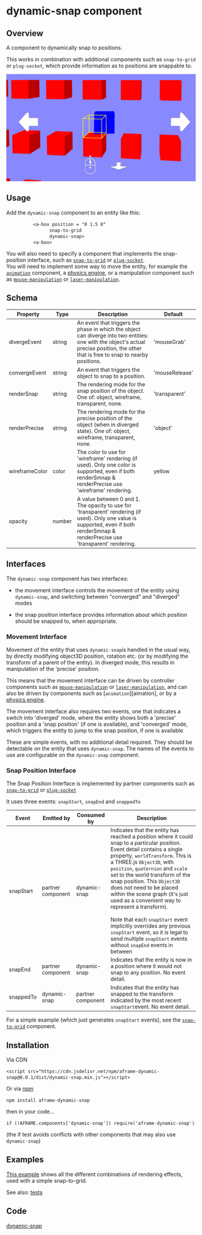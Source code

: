 # dynamic-snap component

## Overview

[mouseManipulation]: https://diarmidmackenzie.github.io/aframe-components/components/mouse-manipulation/
[laserManipulation]: https://diarmidmackenzie.github.io/aframe-components/components/mouse-manipulation/
[animation]: https://aframe.io/docs/1.4.0/components/animation.html
[physicsSystems]: https://aframe.wiki/en/#!pages/physics.md
[snapToGrid]: https://github.com/diarmidmackenzie/aframe-components/tree/main/components/dynamic-snap/test/snap-to-grid.js
[plugSocket]: https://diarmidmackenzie.github.io/aframe-components/components/plug-socket/



A component to dynamically snap to positions.

This works in combination with additional components such as `snap-to-grid` or `plug-socket`, which provide information as to positions are snappable to.

![image-20230409165520988](image-20230409165520988.png)



## Usage


Add the `dynamic-snap` component to an entity like this:

```
          <a-box position = "0 1.5 0"
                snap-to-grid
                dynamic-snap>
          <a-box>
```

You will also need to specify a component that implements the snap-position interface, such as  [`snap-to-grid`][snapToGrid]  or [`plug-socket`][plugSocket].  
You will need to implement some way to move the entity, for example the [`animation`][animation] component, a [physics engine][physicsSystems], or a manipulation component such as [`mouse-manipulation`][mouseManipulation] or [`laser-manipulation`][laserManipulation].

## Schema

| Property       | Type   | Description                                                  | Default        |
| -------------- | ------ | ------------------------------------------------------------ | -------------- |
| divergeEvent   | string | An event that triggers the phase in which the object can diverge into two entities: one with the object's actual precise position, the other that is free to snap to nearby positions. | 'mouseGrab'    |
| convergeEvent  | string | An event that triggers the object to snap to a position.     | 'mouseRelease' |
| renderSnap     | string | The rendering mode for the snap position of the object.  One of: object, wireframe, transparent, none. | 'transparent'  |
| renderPrecise  | string | The rendering mode for the precise position of the object (when in diverged state).  One of: object, wireframe, transparent, none. | 'object'       |
| wireframeColor | color  | The color to use for 'wireframe' rendering (if used).    Only one color is supported, even if both renderSmnap & renderPrecise use 'wireframe' rendering. | yellow         |
| opacity        | number | A value between 0 and 1.  The opacity to use for 'transparent' rendering (if used).  Only one value is supported, even if both renderSmnap & renderPrecise use 'transparent' rendering. |                |


## Interfaces

The `dynamic-snap` component has two interfaces:

- the movement interface controls the movement of the entity using `dynamic-snap`, and switching between "converged" and "diverged" modes

- the snap position interface provides information about which position should be snapped to, when appropriate.

  

### Movement Interface

Movement of the entity that uses `dynamic-snap`is handled in the usual way, by directly modifying object3D position, rotation etc.  (or by modifying the transform of a parent of the entity).  In diverged mode, this results in manipulation of the 'precise' position.

This means that the movement interface can be driven by controller components such as [`mouse-manipulation`][mouseManipulation] or [`laser-manipulation`][laserManipulation], and can also be driven by components such as [`animation`][aimation], or by a [physics engine][physicsSystems].

The movement interface also requires two events, one that indicates a switch into 'diverged' mode, where the entity shows both a 'precise' position and a 'snap position' (if one is available), and 'converged' mode, which triggers the entity to jump to the snap position, if one is available.

These are simple events, with no additional detail required.  They should be detectable on the entity that uses `dynamic-snap`.  The names of the events to use are configurable on the `dynamic-snap` component.

### Snap Position Interface

The Snap Position Interface is implemented by partner components such as  [`snap-to-grid`][snapToGrid]  or [`plug-socket`][plugSocket]

It uses three events: `snapStart`, `snapEnd` and `snappedTo`



| Event     | Emitted by        | Consumed by       | Description                                                  |
| --------- | ----------------- | ----------------- | ------------------------------------------------------------ |
| snapStart | partner component | dynamic-snap      | Indicates that the entity has reached a position where it could snap to a particular position.  Event detail contains a single property, `worldTransform`.  This is a THREE.js `Object3D`, with `position`, `quaternion` and `scale` set to the world transform of the snap position.  This `Object3D` does not need to be placed within the scene graph (it's just used as a convenient way to represent a transform).<br /><br />Note that each `snapStart` event implicitly overrides any previous `snapStart` event, so it is legal to send multiple `snapStart` events without `snapEnd` events in between |
| snapEnd   | partner component | dynamic-snap      | Indicates that the entity is now in a position where it would not snap to any position.  No event detail. |
| snappedTo | dynamic-snap      | partner component | Indicates that the entity has snapped to the transform indicated by the most recent `snapStart`event.  No event detail. |

For a simple example (which just generates `snapStart` events), see the [`snap-to-grid`][snapToGrid] component.


## Installation

Via CDN 
```
<script src="https://cdn.jsdelivr.net/npm/aframe-dynamic-snap@0.0.1/dist/dynamic-snap.min.js"></script>
```

Or via [npm](https://www.npmjs.com/package/aframe-dynamic-snap)

```
npm install aframe-dynamic-snap
```

then in your code...

```
if (!AFRAME.components['dynamic-snap']) require('aframe-dynamic-snap')
```

(the if test avoids conflicts with other components that may also use `dynamic-snap`)

## Examples

[This example](https://diarmidmackenzie.github.io/aframe-components/component-usage/dynamic-snap.html) shows all the different combinations of rendering effects, used with a simple snap-to-grid.

See also: [tests](https://diarmidmackenzie.github.io/aframe-components/components/dynamic-snap/test/)


## Code

[dynamic-snap](https://github.com/diarmidmackenzie/aframe-components/blob/main/components/dynamic-snap/index.js)

